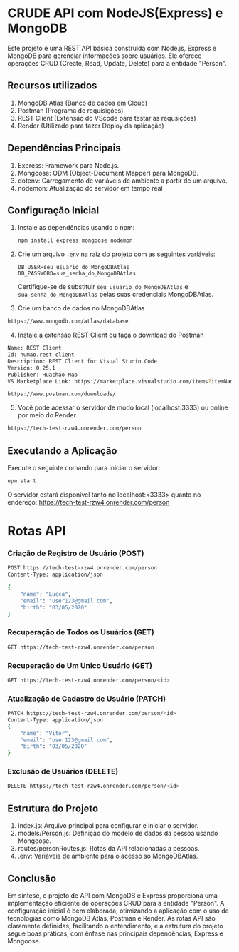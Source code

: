 # CRUDE API com NodeJS(Express) e MongoDB

Este projeto é uma REST API básica construída com Node.js, Express e MongoDB para gerenciar informações sobre usuários. Ele oferece operações CRUD (Create, Read, Update, Delete) para a entidade "Person".

## Recursos utilizados

1. MongoDB Atlas (Banco de dados em Cloud)
2. Postman (Programa de requisições)
3. REST Client (Extensão do VScode para testar as requsições)
4. Render (Utilizado para fazer Deploy da aplicação)

## Dependências Principais

1. Express: Framework para Node.js.
2. Mongoose: ODM (Object-Document Mapper) para MongoDB.
3. dotenv: Carregamento de variáveis de ambiente a partir de um arquivo.
4. nodemon: Atualização do servidor em tempo real


## Configuração Inicial

1. Instale as dependências usando o npm:

    ```bash
    npm install express mongoose nodemon 
    ```

2. Crie um arquivo `.env` na raiz do projeto com as seguintes variáveis:

    ```dotenv
    DB_USER=seu_usuario_do_MongoDBAtlas
    DB_PASSWORD=sua_senha_do_MongoDBAtlas
    ```

    Certifique-se de substituir `seu_usuario_do_MongoDBAtlas` e `sua_senha_do_MongoDBAtlas` pelas suas credenciais MongoDBAtlas.

3. Crie um banco de dados no MongoDBAtlas
```bash
https://www.mongodb.com/atlas/database
```

4. Instale a extensão REST Client ou faça o download do Postman

```bash
Name: REST Client
Id: humao.rest-client
Description: REST Client for Visual Studio Code
Version: 0.25.1
Publisher: Huachao Mao
VS Marketplace Link: https://marketplace.visualstudio.com/items?itemName=humao.rest-client
```

```bash
https://www.postman.com/downloads/
```

5. Você pode acessar o servidor de modo local (localhost:3333) ou online por meio do Render

```bash
https://tech-test-rzw4.onrender.com/person
```

## Executando a Aplicação

Execute o seguinte comando para iniciar o servidor:

```bash
npm start
```
O servidor estará disponível tanto no localhost:<3333> quanto no endereço: https://tech-test-rzw4.onrender.com/person

# Rotas API
### Criação de Registro de Usuário (POST)

```bash
POST https://tech-test-rzw4.onrender.com/person
Content-Type: application/json

{
    "name": "Lucca",
    "email": "user123@gmail.com",
    "birth": "03/05/2020"
}

```
### Recuperação de Todos os Usuários (GET)

```bash
GET https://tech-test-rzw4.onrender.com/person
```
### Recuperação de Um Unico Usuário (GET)

```bash
GET https://tech-test-rzw4.onrender.com/person/<id>
```

### Atualização de Cadastro de Usuário (PATCH)

```bash
PATCH https://tech-test-rzw4.onrender.com/person/<id>
Content-Type: application/json
{
    "name": "Vitor",
    "email": "user123@gmail.com",
    "birth": "03/05/2020"
}
```
### Exclusão de Usuários (DELETE)

```bash
DELETE https://tech-test-rzw4.onrender.com/person/<id>
```

## Estrutura do Projeto

1. index.js: Arquivo principal para configurar e iniciar o servidor.
2. models/Person.js: Definição do modelo de dados da pessoa usando Mongoose.
3. routes/personRoutes.js: Rotas da API relacionadas a pessoas.
4. .env: Variáveis de ambiente para o acesso so MongoDBAtlas.

## Conclusão

Em síntese, o projeto de API com MongoDB e Express proporciona uma implementação eficiente de operações CRUD para a entidade "Person". A configuração inicial é bem elaborada, otimizando a aplicação com o uso de tecnologias como MongoDB Atlas, Postman e Render. As rotas API são claramente definidas, facilitando o entendimento, e a estrutura do projeto segue boas práticas, com ênfase nas principais dependências, Express e Mongoose.






